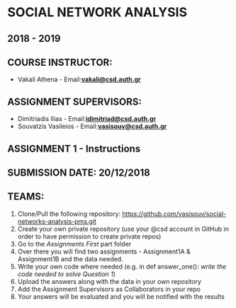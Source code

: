 # SOCIAL NETWORK ANALYSIS
## 2018 - 2019

## COURSE INSTRUCTOR:
* Vakali Athena - Email:**vakali@csd.auth.gr**

## ASSIGNMENT SUPERVISORS:
* Dimitriadis Ilias - Email:**idimitriad@csd.auth.gr**
* Souvatzis Vasileios - Email:**vasisouv@csd.auth.gr**


## ASSIGNMENT 1 - Instructions
## SUBMISSION DATE: 20/12/2018
## TEAMS:

1. Clone/Pull the following repository: https://github.com/vasisouv/social-networks-analysis-pms.git
2. Create your own private repository (use your @csd account in GitHub in order to have permission to create private repos)
3. Go to the *Assignments First* part folder
4. Over there you will find two assignments - Assignment1A & Assignment1B and the data needed.
5. Write your own code where needed (e.g. in def answer_one(): *write the code needed to solve Question 1*)
6. Upload the answers along with the data in your own repository
7. Add the Assignment Supervisors as Collaborators in your repo
8. Your answers will be evaluated and you will be notified with the results





